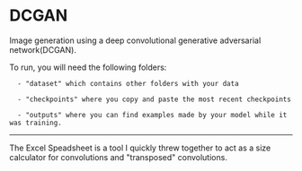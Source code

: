 # DCGAN
Image generation using a deep convolutional generative adversarial network(DCGAN).

To run, you will need the following folders:

      - "dataset" which contains other folders with your data
      
      - "checkpoints" where you copy and paste the most recent checkpoints
      
      - "outputs" where you can find examples made by your model while it was training.

---------------------------------------------------------------------------------------------------------------------------------------------------------------------------------------------------------------------------

The Excel Speadsheet is a tool I quickly threw together to act as a size calculator for convolutions and "transposed" convolutions.
